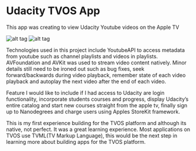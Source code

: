 <H1>Udacity TVOS App </H1>

This app was creating to view Udacity Youtube videos on the Apple TV

![alt tag](http://i.imgur.com/BW58GQ1.gif) ![alt tag](http://i.imgur.com/O29FWQI.gif)

Technologies used in this project include YoutubeAPI to access metadata from youtube such as channel playlists and videos in playlists. AVFoundation and AVKit was used to stream video content natively.  Minor details still need to be ironed out such as bug fixes, seek forward/backwards during video playback, remember state of each video playback and autoplay the next video after the end of each video.

Feature I would like to include if I had access to Udacity are login functionality, incorporate students courses and progress, display Udacity’s entire catalog and start new courses straight from the apple tv, finally sign up to Nanodegrees and charge users using Apples StoreKit framework. 

This is my first experience building for the TVOS platform and although its native, not perfect. It was a great learning experience. Most applications on TVOS use TVML(TV Markup Language), this would be the next step in learning more about building apps for the TVOS platform.
